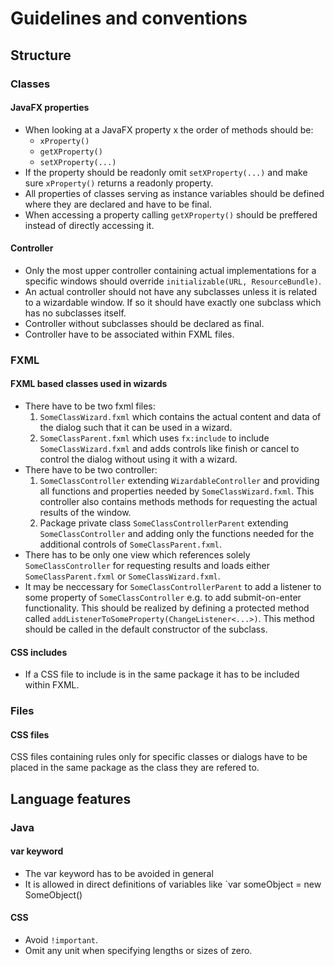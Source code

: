 # Guidelines and conventions

## Structure

### Classes
#### JavaFX properties
* When looking at a JavaFX property x the order of methods should be:
    * `xProperty()`
    * `getXProperty()`
    * `setXProperty(...)`
* If the property should be readonly omit `setXProperty(...)` and make sure `xProperty()` returns a readonly property.
* All properties of classes serving as instance variables should be defined where they are declared and have to be final.
* When accessing a property calling `getXProperty()` should be preffered instead of directly accessing it.
#### Controller
* Only the most upper controller containing actual implementations for a specific windows should override `initializable(URL, ResourceBundle)`.
* An actual controller should not have any subclasses unless it is related to a wizardable window. If so it should have exactly one subclass which has no subclasses itself.
* Controller without subclasses should be declared as final.
* Controller have to be associated within FXML files.

### FXML
#### FXML based classes used in wizards
* There have to be two fxml files:
    1. `SomeClassWizard.fxml` which contains the actual content and data of the dialog such that it can be used in a wizard.
    2. `SomeClassParent.fxml` which uses `fx:include` to include `SomeClassWizard.fxml` and adds controls like finish or cancel to control the dialog without using it with a wizard.
* There have to be two controller:
    1. `SomeClassController` extending `WizardableController` and providing all functions and properties needed by `SomeClassWizard.fxml`. This controller also contains methods methods for requesting the actual results of the window.
    2. Package private class `SomeClassControllerParent` extending `SomeClassController` and adding only the functions needed for the additional controls of `SomeClassParent.fxml`.
* There has to be only one view which references solely `SomeClassController` for requesting results and loads either `SomeClassParent.fxml` or `SomeClassWizard.fxml`.
* It may be neccessary for `SomeClassControllerParent` to add a listener to some property of `SomeClassController` e.g. to add submit-on-enter functionality. This should be realized by defining a protected method called `addListenerToSomeProperty(ChangeListener<...>)`. This method should be called in the default constructor of the subclass.
#### CSS includes
* If a CSS file to include is in the same package it has to be included within FXML.

### Files
#### CSS files
CSS files containing rules only for specific classes or dialogs have to be placed in the same package as the class they are refered to.

## Language features

### Java
#### var keyword
* The var keyword has to be avoided in general
* It is allowed in direct definitions of variables like `var someObject = new SomeObject()
#### CSS
* Avoid `!important`.
* Omit any unit when specifying lengths or sizes of zero.
